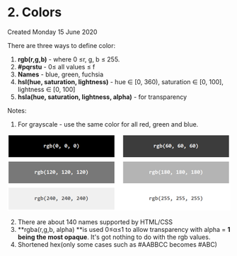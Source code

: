 # 2. Colors
Created Monday 15 June 2020

There are three ways to define color:
1. **rgb(r,g,b)** - where 0 ≤r, g, b ≤ 255.
2. **#pqrstu** - 0≤ all values ≤ f
3. **Names** - blue, green, fuchsia
4. **hsl(hue, saturation, lightness)** - hue ∈ [0, 360), saturation ∈ [0, 100], lightness ∈ [0, 100]
5. **hsla(hue, saturation, lightness, alpha)** - for transparency

Notes:
1. For grayscale - use the same color for all red, green and blue.

![](../../../../assets/2_Colors-image-1-2b91d6c1.png)

2. There are about 140 names supported by HTML/CSS
3. **rgba(r,g,b, alpha) **is used 0≤α≤1 to allow transparency with alpha = **1 being the most opaque**. It's got nothing to do with the rgb values.
4. Shortened hex(only some cases such as #AABBCC becomes #ABC)
